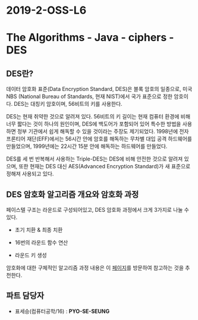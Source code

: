 # 2019-2-OSS-L6
# The Algorithms - Java - ciphers - DES

## DES란?
데이터 암호화 표준(Data Encryption Standard, DES)은 블록 암호의 일종으로, 미국 NBS (National Bureau of Standards, 현재 NIST)에서 국가 표준으로 정한 암호이다. DES는 대칭키 암호이며, 56비트의 키를 사용한다.

DES는 현재 취약한 것으로 알려져 있다. 56비트의 키 길이는 현재 컴퓨터 환경에 비해 너무 짧다는 것이 하나의 원인이며, DES에 백도어가 포함되어 있어 특수한 방법을 사용하면 정부 기관에서 쉽게 해독할 수 있을 것이라는 주장도 제기되었다. 1998년에 전자 프론티어 재단(EFF)에서는 56시간 안에 암호를 해독하는 무차별 대입 공격 하드웨어를 만들었으며, 1999년에는 22시간 15분 안에 해독하는 하드웨어를 만들었다.

DES를 세 번 반복해서 사용하는 Triple-DES는 DES에 비해 안전한 것으로 알려져 있으며, 또한 현재는 DES 대신 AES(Advanced Encryption Standard)가 새 표준으로 정해져 사용되고 있다.

## DES 암호화 알고리즘 개요와 암호화 과정
페이스텔 구조는 라운드로 구성되어있고, DES 암호화 과정에서 크게 3가지로 나눌 수 있다.

- 초기 치환 & 최종 치환

- 16번의 라운드 함수 연산

- 라운드 키 생성

암호화에 대한 구체적인 알고리즘 과정 내용은 이 [페이지](https://developer-mac.tistory.com/52)를 방문하여 참고하는 것을 추천한다.

## 파트 담당자
- 표세승(컴퓨터공학/16) : **PYO-SE-SEUNG**  
